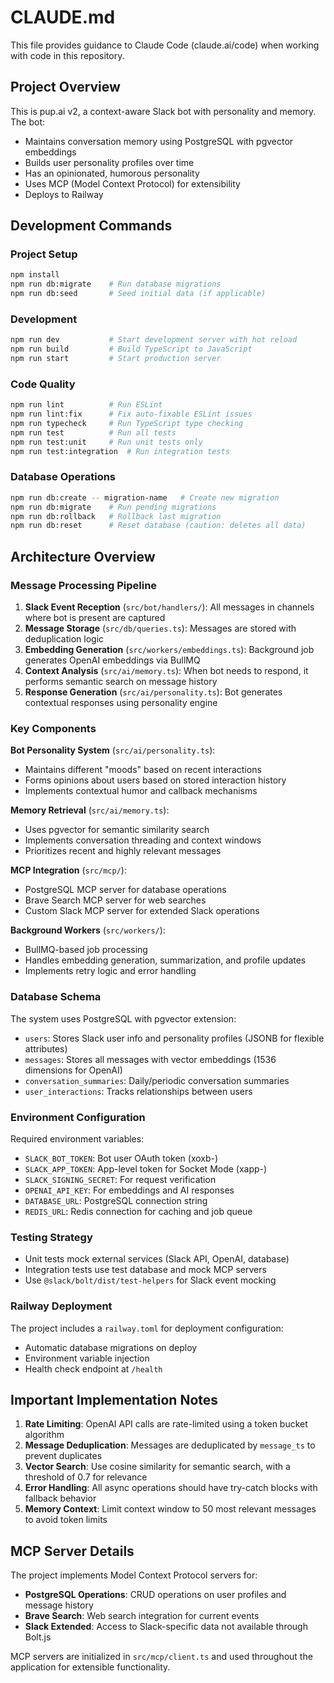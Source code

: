 # CLAUDE.md

This file provides guidance to Claude Code (claude.ai/code) when working with code in this repository.

## Project Overview

This is pup.ai v2, a context-aware Slack bot with personality and memory. The bot:
- Maintains conversation memory using PostgreSQL with pgvector embeddings
- Builds user personality profiles over time
- Has an opinionated, humorous personality
- Uses MCP (Model Context Protocol) for extensibility
- Deploys to Railway

## Development Commands

### Project Setup
```bash
npm install
npm run db:migrate    # Run database migrations
npm run db:seed       # Seed initial data (if applicable)
```

### Development
```bash
npm run dev           # Start development server with hot reload
npm run build         # Build TypeScript to JavaScript
npm run start         # Start production server
```

### Code Quality
```bash
npm run lint          # Run ESLint
npm run lint:fix      # Fix auto-fixable ESLint issues
npm run typecheck     # Run TypeScript type checking
npm run test          # Run all tests
npm run test:unit     # Run unit tests only
npm run test:integration  # Run integration tests
```

### Database Operations
```bash
npm run db:create -- migration-name   # Create new migration
npm run db:migrate    # Run pending migrations
npm run db:rollback   # Rollback last migration
npm run db:reset      # Reset database (caution: deletes all data)
```

## Architecture Overview

### Message Processing Pipeline
1. **Slack Event Reception** (`src/bot/handlers/`): All messages in channels where bot is present are captured
2. **Message Storage** (`src/db/queries.ts`): Messages are stored with deduplication logic
3. **Embedding Generation** (`src/workers/embeddings.ts`): Background job generates OpenAI embeddings via BullMQ
4. **Context Analysis** (`src/ai/memory.ts`): When bot needs to respond, it performs semantic search on message history
5. **Response Generation** (`src/ai/personality.ts`): Bot generates contextual responses using personality engine

### Key Components

**Bot Personality System** (`src/ai/personality.ts`):
- Maintains different "moods" based on recent interactions
- Forms opinions about users based on stored interaction history
- Implements contextual humor and callback mechanisms

**Memory Retrieval** (`src/ai/memory.ts`):
- Uses pgvector for semantic similarity search
- Implements conversation threading and context windows
- Prioritizes recent and highly relevant messages

**MCP Integration** (`src/mcp/`):
- PostgreSQL MCP server for database operations
- Brave Search MCP server for web searches
- Custom Slack MCP server for extended Slack operations

**Background Workers** (`src/workers/`):
- BullMQ-based job processing
- Handles embedding generation, summarization, and profile updates
- Implements retry logic and error handling

### Database Schema
The system uses PostgreSQL with pgvector extension:
- `users`: Stores Slack user info and personality profiles (JSONB for flexible attributes)
- `messages`: Stores all messages with vector embeddings (1536 dimensions for OpenAI)
- `conversation_summaries`: Daily/periodic conversation summaries
- `user_interactions`: Tracks relationships between users

### Environment Configuration
Required environment variables:
- `SLACK_BOT_TOKEN`: Bot user OAuth token (xoxb-)
- `SLACK_APP_TOKEN`: App-level token for Socket Mode (xapp-)
- `SLACK_SIGNING_SECRET`: For request verification
- `OPENAI_API_KEY`: For embeddings and AI responses
- `DATABASE_URL`: PostgreSQL connection string
- `REDIS_URL`: Redis connection for caching and job queue

### Testing Strategy
- Unit tests mock external services (Slack API, OpenAI, database)
- Integration tests use test database and mock MCP servers
- Use `@slack/bolt/dist/test-helpers` for Slack event mocking

### Railway Deployment
The project includes a `railway.toml` for deployment configuration:
- Automatic database migrations on deploy
- Environment variable injection
- Health check endpoint at `/health`

## Important Implementation Notes

1. **Rate Limiting**: OpenAI API calls are rate-limited using a token bucket algorithm
2. **Message Deduplication**: Messages are deduplicated by `message_ts` to prevent duplicates
3. **Vector Search**: Use cosine similarity for semantic search, with a threshold of 0.7 for relevance
4. **Error Handling**: All async operations should have try-catch blocks with fallback behavior
5. **Memory Context**: Limit context window to 50 most relevant messages to avoid token limits

## MCP Server Details

The project implements Model Context Protocol servers for:
- **PostgreSQL Operations**: CRUD operations on user profiles and message history
- **Brave Search**: Web search integration for current events
- **Slack Extended**: Access to Slack-specific data not available through Bolt.js

MCP servers are initialized in `src/mcp/client.ts` and used throughout the application for extensible functionality.